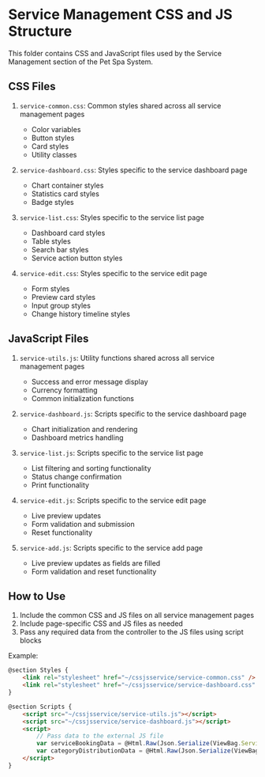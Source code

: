 # Service Management CSS and JS Structure

This folder contains CSS and JavaScript files used by the Service Management section of the Pet Spa System.

## CSS Files

1. `service-common.css`: Common styles shared across all service management pages
   - Color variables
   - Button styles
   - Card styles
   - Utility classes

2. `service-dashboard.css`: Styles specific to the service dashboard page
   - Chart container styles
   - Statistics card styles
   - Badge styles

3. `service-list.css`: Styles specific to the service list page
   - Dashboard card styles
   - Table styles
   - Search bar styles
   - Service action button styles

4. `service-edit.css`: Styles specific to the service edit page
   - Form styles
   - Preview card styles
   - Input group styles
   - Change history timeline styles

## JavaScript Files

1. `service-utils.js`: Utility functions shared across all service management pages
   - Success and error message display
   - Currency formatting
   - Common initialization functions

2. `service-dashboard.js`: Scripts specific to the service dashboard page
   - Chart initialization and rendering
   - Dashboard metrics handling

3. `service-list.js`: Scripts specific to the service list page
   - List filtering and sorting functionality
   - Status change confirmation
   - Print functionality

4. `service-edit.js`: Scripts specific to the service edit page
   - Live preview updates
   - Form validation and submission
   - Reset functionality

5. `service-add.js`: Scripts specific to the service add page
   - Live preview updates as fields are filled
   - Form validation and reset functionality

## How to Use

1. Include the common CSS and JS files on all service management pages
2. Include page-specific CSS and JS files as needed
3. Pass any required data from the controller to the JS files using script blocks

Example:

```html
@section Styles {
    <link rel="stylesheet" href="~/cssjsservice/service-common.css" />
    <link rel="stylesheet" href="~/cssjsservice/service-dashboard.css" />
}

@section Scripts {
    <script src="~/cssjsservice/service-utils.js"></script>
    <script src="~/cssjsservice/service-dashboard.js"></script>
    <script>
        // Pass data to the external JS file
        var serviceBookingData = @Html.Raw(Json.Serialize(ViewBag.ServiceBookingData));
        var categoryDistributionData = @Html.Raw(Json.Serialize(ViewBag.CategoryDistributionData));
    </script>
}
```
